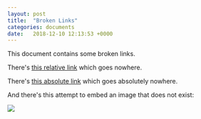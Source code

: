 ```yaml
---
layout: post
title:  "Broken Links"
categories: documents
date:   2018-12-10 12:13:53 +0000
---
```


This document contains some broken links.

There's [this relative link](./going-nowhere-404.html) which goes nowhere.

There's [this absolute link](http://nowhere.to.go.here/going-nowhere-404.html) which goes absolutely nowhere.

And there's this attempt to embed an image that does not exist:

<img src="./going-nowhere-404.png"/>


